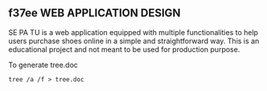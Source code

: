 ## f37ee WEB APPLICATION DESIGN

SE PA TU is a web application equipped with multiple functionalities to help users purchase shoes online in a simple and straightforward way. This is an educational project and not meant to be used for production purpose.

To generate tree.doc
```
tree /a /f > tree.doc
```
